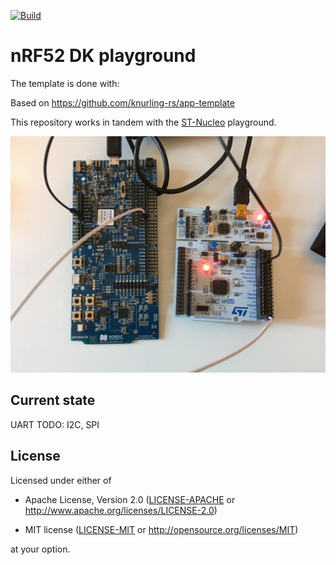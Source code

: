 [![Build](https://github.com/Dajamante/nrf52840_playground/actions/workflows/build.yml/badge.svg?branch=main)](https://github.com/Dajamante/nrf52840_playground/actions/workflows/build.yml)
# nRF52 DK playground 

The template is done with: 

Based on https://github.com/knurling-rs/app-template

This repository works in tandem with the [ST-Nucleo](https://github.com/Dajamante/nucleo_playground) playground. 

![](./uarte2.jpg)
## Current state

UART
TODO: I2C, SPI
## License

Licensed under either of

- Apache License, Version 2.0 ([LICENSE-APACHE](LICENSE-APACHE) or
  http://www.apache.org/licenses/LICENSE-2.0)

- MIT license ([LICENSE-MIT](LICENSE-MIT) or http://opensource.org/licenses/MIT)

at your option.
